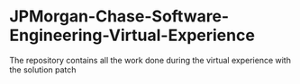 # JPMorgan-Chase-Software-Engineering-Virtual-Experience
The repository contains all the work done during the virtual experience with the solution patch
